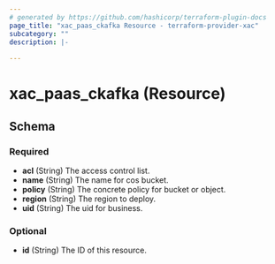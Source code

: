 ```yaml
---
# generated by https://github.com/hashicorp/terraform-plugin-docs
page_title: "xac_paas_ckafka Resource - terraform-provider-xac"
subcategory: ""
description: |-
  
---
```


# xac_paas_ckafka (Resource)





<!-- schema generated by tfplugindocs -->
## Schema

### Required

- **acl** (String) The access control list.
- **name** (String) The name for cos bucket.
- **policy** (String) The concrete policy for bucket or object.
- **region** (String) The region to deploy.
- **uid** (String) The uid for business.

### Optional

- **id** (String) The ID of this resource.



